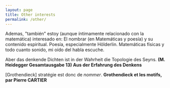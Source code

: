 ```yaml
---
layout: page
title: Other interests
permalink: /other/
---
```


Ademas, "también" estoy (aunque íntimamente relacionado con la matemática) interesado en: El nombrar (en Matemáticas y poesía) y su contenido espiritual. Poesía, especialmente Hölderlin. Matemáticas físicas y todo cuanto sonido, mi oído del habla escuche.
  
  Aber das denkende Dichten ist in der Wahrheit die Topologie des Seyns. **(M. Heidegger Gesamtausgabe 13) Aus der Erfahrung des Denkens**

  [Grothendieck] stratégie est donc de _nommer_. **Grothendieck et les motifs, par Pierre CARTIER**
    
